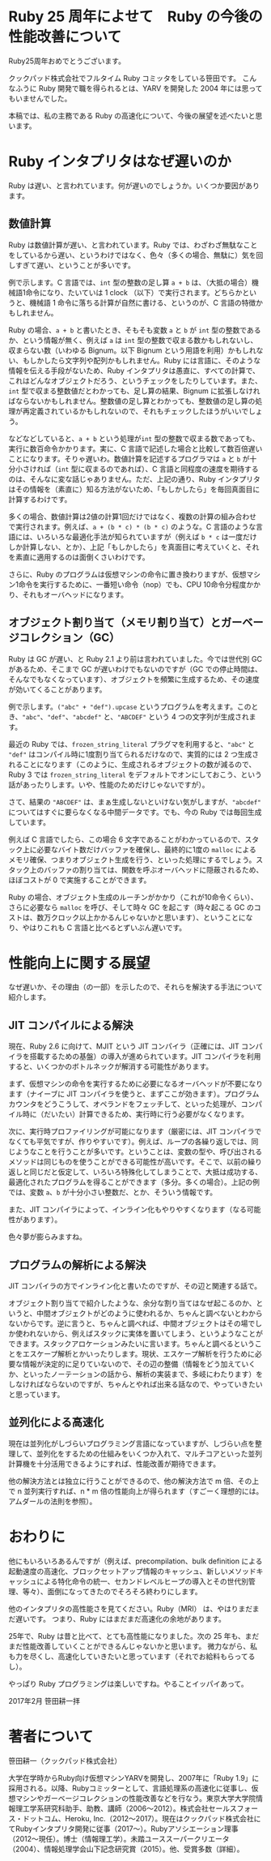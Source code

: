# Ruby 25 周年によせて　Ruby の今後の性能改善について

Ruby25周年おめでとうございます。

クックパッド株式会社でフルタイム Ruby コミッタをしている笹田です。
こんなふうに Ruby 開発で職を得られるとは、YARV を開発した 2004 年には思ってもいませんでした。

本稿では、私の主務である Ruby の高速化について、今後の展望を述べたいと思います。

# Ruby インタプリタはなぜ遅いのか

Ruby は遅い、と言われています。何が遅いのでしょうか。いくつか要因があります。

## 数値計算

Ruby は数値計算が遅い、と言われています。Ruby では、わざわざ無駄なことをしているから遅い、というわけではなく、色々（多くの場合、無駄に）気を回しすぎて遅い、ということが多いです。

例で示します。C 言語では、`int` 型の整数の足し算 `a + b` は、（大抵の場合）機械語1命令になり、たいていは 1 clock （以下）で実行されます。どちらかというと、機械語 1 命令に落ちる計算が自然に書ける、というのが、C 言語の特徴かもしれません。

Ruby の場合、`a + b` と書いたとき、そもそも変数 `a` と `b` が `int` 型の整数であるか、という情報が無く、例えば `a` は `int` 型の整数で収まる数かもしれないし、収まらない数（いわゆる Bignum。以下 Bignum という用語を利用）かもしれない、もしかしたら文字列や配列かもしれません。Ruby には言語に、そのような情報を伝える手段がないため、Ruby インタプリタは愚直に、すべての計算で、これはどんなオブジェクトだろう、というチェックをしたりしています。また、`int` 型で収まる整数値だとわかっても、足し算の結果、Bignum に拡張しなければならないかもしれません。整数値の足し算とわかっても、整数値の足し算の処理が再定義されているかもしれないので、それもチェックしたほうがいいでしょう。

などなどしていると、`a + b` という処理が`int` 型の整数で収まる数であっても、実行に数百命令かかります。実に、C 言語で記述した場合と比較して数百倍遅いことになります。そりゃ遅いわ。数値計算を記述するプログラマは `a` と `b` が十分小さければ（`int` 型に収まるのであれば）、C 言語と同程度の速度を期待するのは、そんなに変な話じゃありません。ただ、上記の通り、Ruby インタプリタはその情報を（素直に）知る方法がないため、「もしかしたら」を毎回真面目に計算するわけです。

多くの場合、数値計算は2値の計算1回だけではなく、複数の計算の組み合わせで実行されます。例えば、`a + (b * c) * (b * c)` のような。C 言語のような言語には、いろいろな最適化手法が知られていますが（例えば `b * c` は一度だけしか計算しない、とか）、上記「もしかしたら」を真面目に考えていくと、それを素直に適用するのは面倒くさいわけです。

さらに、Ruby のプログラムは仮想マシンの命令に置き換わりますが、仮想マシン1命令を実行するために、一番短い命令（nop）でも、CPU 10命令分程度かかり、それもオーバヘッドになります。

## オブジェクト割り当て（メモリ割り当て）とガーベージコレクション（GC）

Ruby は GC が遅い、と Ruby 2.1 より前は言われていました。今では世代別 GC があるため、そこまで GC が遅いわけでもないのですが（GC での停止時間は、そんなでもなくなっています）、オブジェクトを頻繁に生成するため、その速度が効いてくることがあります。

例で示します。`("abc" + "def").upcase` というプログラムを考えます。このとき、`"abc"`、`"def"`、`"abcdef"` と、`"ABCDEF"` という 4 つの文字列が生成されます。

最近の Ruby では、`frozen_string_literal` プラグマを利用すると、`"abc"` と `"def"` はコンパイル時に1度割り当てられるだけなので、実質的には 2 つ生成されることになります（このように、生成されるオブジェクトの数が減るので、Ruby 3 では `frozen_string_literal` をデフォルトでオンにしておこう、という話があったりします。いや、性能のためだけじゃないですが）。

さて、結果の `"ABCDEF"` は、まぁ生成しないといけない気がしますが、`"abcdef"` についてはすぐに要らなくなる中間データです。でも、今の Ruby では毎回生成しています。

例えば C 言語でしたら、この場合 6 文字であることがわかっているので、スタック上に必要なバイト数だけバッファを確保し、最終的に1度の `malloc` によるメモリ確保、つまりオブジェクト生成を行う、といった処理にするでしょう。スタック上のバッファの割り当ては、関数を呼ぶオーバヘッドに隠蔽されるため、ほぼコストが 0 で実施することができます。

Ruby の場合、オブジェクト生成のルーチンがかかり（これが10命令くらい）、さらに必要なら `malloc` を呼び、そして時々 GC を起こす（時々起こる GC のコストは、数万クロック以上かかるんじゃないかと思います）、ということになり、やはりこれも C 言語と比べるとずいぶん遅いです。

# 性能向上に関する展望

なぜ遅いか、その理由（の一部）を示したので、それらを解決する手法について紹介します。

## JIT コンパイルによる解決

現在、Ruby 2.6 に向けて、MJIT という JIT コンパイラ（正確には、JIT コンパイラを搭載するための基盤）の導入が進められています。JIT コンパイラを利用すると、いくつかのボトルネックが解消する可能性があります。

まず、仮想マシンの命令を実行するために必要になるオーバヘッドが不要になります（ナイーブに JIT コンパイラを使うと、まずここが効きます）。プログラムカウンタをどうこうして、オペランドをフェッチして、といった処理が、コンパイル時に（だいたい）計算できるため、実行時に行う必要がなくなります。

次に、実行時プロファイリングが可能になります（厳密には、JIT コンパイラでなくても平気ですが、作りやすいです）。例えば、ループの各繰り返しでは、同じようなことを行うことが多いです。ということは、変数の型や、呼び出されるメソッドは同じものを使うことができる可能性が高いです。そこで、以前の繰り返しと同じだと仮定して、いろいろ特殊化してしまうことで、大抵は成功する、最適化されたプログラムを得ることができます（多分。多くの場合）。上記の例では、変数 `a`、`b` が十分小さい整数だ、とか、そういう情報です。

また、JIT コンパイラによって、インライン化もやりやすくなります（なる可能性があります）。

色々夢が膨らみますね。

## プログラムの解析による解決

JIT コンパイラの方でインライン化と書いたのですが、その辺と関連する話で。

オブジェクト割り当てで紹介したような、余分な割り当てはなぜ起こるのか、というと、中間オブジェクトがどのように使われるか、ちゃんと調べないとわからないからです。逆に言うと、ちゃんと調べれば、中間オブジェクトはその場でしか使われないから、例えばスタックに実体を置いてしまう、というようなことができます。スタックアロケーションみたいに言います。ちゃんと調べるということをエスケープ解析とかいったりします。現状、エスケープ解析を行うために必要な情報が決定的に足りていないので、その辺の整備（情報をどう加えていくか、といったノーテーションの話から、解析の実装まで、多岐にわたります）をしなければならないのですが、ちゃんとやれば出来る話なので、やっていきたいと思っています。

## 並列化による高速化

現在は並列化がしづらいプログラミング言語になっていますが、しづらい点を整理して、並列化をするための仕組みをいくつか入れて、マルチコアといった並列計算機を十分活用できるようにすれば、性能改善が期待できます。

他の解決方法とは独立に行うことができるので、他の解決方法で m 倍、その上で n 並列実行すれば、n * m 倍の性能向上が得られます（すごーく理想的には。アムダールの法則を参照）。

# おわりに

他にもいろいろあるんですが（例えば、precompilation、bulk definition による起動速度の高速化、ブロックセットアップ情報のキャッシュ、新しいメソッドキャッシュによる特化命令の統一、セカンドレベルヒープの導入とその世代別管理、等々）、面倒になってきたのでそろそろ終わりにします。

他のインタプリタの高性能さを見てください。Ruby（MRI） は、やはりまだまだ遅いです。
つまり、Ruby にはまだまだ高速化の余地があります。

25年で、Ruby は昔と比べて、とても高性能になりました。次の 25 年も、まだまだ性能改善していくことができるんじゃないかと思います。
微力ながら、私も力を尽くし、高速化していきたいと思っています（それでお給料もらってるし）。

やっぱり Ruby プログラミングは楽しいですね。やることイッパイあって。

2017年2月 笹田耕一拝

# 著者について

笹田耕一（クックパッド株式会社）

大学在学時からRuby向け仮想マシンYARVを開発し、2007年に「Ruby 1.9」に採用される。以降、Rubyコミッターとして、言語処理系の高速化に従事し、仮想マシンやガーベージコレクションの性能改善などを行なう。東京大学大学院情報理工学系研究科助手、助教、講師（2006～2012）。株式会社セールスフォース・ドットコム、Heroku, Inc.（2012～2017）。現在はクックパッド株式会社にてRubyインタプリタ開発に従事（2017～）。Rubyアソシエーション理事 （2012～現任）。博士（情報理工学）。未踏ユーススーパークリエータ（2004）、情報処理学会山下記念研究賞（2015）。他、受賞多数（詳細）。 
 
